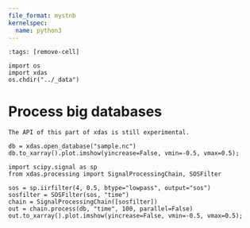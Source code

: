 ```yaml
---
file_format: mystnb
kernelspec:
  name: python3
---
```


```{code-cell}
:tags: [remove-cell]

import os
import xdas
os.chdir("../_data")
```

# Process big databases

```{warning}
The API of this part of xdas is still experimental.
```

```{code-cell} 
db = xdas.open_database("sample.nc")
db.to_xarray().plot.imshow(yincrease=False, vmin=-0.5, vmax=0.5);
```

```{code-cell} 
import scipy.signal as sp
from xdas.processing import SignalProcessingChain, SOSFilter

sos = sp.iirfilter(4, 0.5, btype="lowpass", output="sos")
sosfilter = SOSFilter(sos, "time")
chain = SignalProcessingChain([sosfilter])
out = chain.process(db, "time", 100, parallel=False)
out.to_xarray().plot.imshow(yincrease=False, vmin=-0.5, vmax=0.5);
```